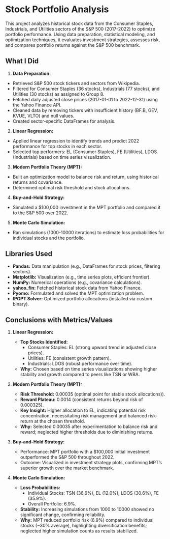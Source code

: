 
# **Stock Portfolio Analysis**
This project analyzes historical stock data from the Consumer Staples, Industrials, and Utilities sectors of the S&P 500 (2017-2022) to optimize portfolio performance. Using data preparation, statistical modeling, and optimization techniques, it evaluates investment strategies, assesses risk, and compares portfolio returns against the S&P 500 benchmark.

## What I Did
1. **Data Preparation:**
+ Retrieved S&P 500 stock tickers and sectors from Wikipedia.
+ Filtered for Consumer Staples (36 stocks), Industrials (77 stocks), and Utilities (30 stocks) as assigned to Group 8.
+ Fetched daily adjusted close prices (2017-01-01 to 2022-12-31) using the Yahoo Finance API.
+ Cleaned data by removing tickers with insufficient history (BF.B, GEV, KVUE, VLTO) and null values.
+ Created sector-specific DataFrames for analysis.
  
2. **Linear Regression:**
+ Applied linear regression to identify trends and predict 2022 performance for top stocks in each sector.
+ Selected top performers: EL (Consumer Staples), FE (Utilities), LDOS (Industrials) based on time series visualization.
  
3. **Modern Portfolio Theory (MPT):**
+ Built an optimization model to balance risk and return, using historical returns and covariance.
+ Determined optimal risk threshold and stock allocations.

4. **Buy-and-Hold Strategy:**
+ Simulated a $100,000 investment in the MPT portfolio and compared it to the S&P 500 over 2022.

5. **Monte Carlo Simulation:**
+ Ran simulations (1000-10000 iterations) to estimate loss probabilities for individual stocks and the portfolio.

## **Libraries Used**
+ **Pandas:** Data manipulation (e.g., DataFrames for stock prices, filtering sectors).
+ **Matplotlib:** Visualization (e.g., time series plots, efficient frontier).
+ **NumPy:** Numerical operations (e.g., covariance calculations).
+ **yahoo_fin:** Fetched historical stock data from Yahoo Finance.
+ **Pyomo:** Formulated and solved the MPT optimization problem.
+ **IPOPT Solver:** Optimized portfolio allocations (installed via custom binary).

## Conclusions with Metrics/Values
1. **Linear Regression:**
    + **Top Stocks Identified:**
       + Consumer Staples: EL (strong upward trend in adjusted close prices).
        + Utilities: FE (consistent growth pattern).
        + Industrials: LDOS (robust performance over time).
     + **Why:** Chosen based on time series visualizations showing higher stability and growth compared to peers like TSN or WBA.

2. **Modern Portfolio Theory (MPT):**
    + **Risk Threshold:** 0.00035 (optimal point for stable stock allocations)).
    + **Reward Plateau:** 0.0014 (consistent returns beyond risk of 0.000325).
    + **Key Insight:** Higher allocation to EL, indicating potential risk concentration, necessitating risk management and balanced risk-return at the chosen threshold.
    + **Why:** Selected 0.00035 after experimentation to balance risk and reward; neglected higher thresholds due to diminishing returns.
3. **Buy-and-Hold Strategy:**
    + Performance: MPT portfolio with a $100,000 initial investment outperformed the S&P 500 throughout 2022. 
    + Outcome: Visualized in investment strategy plots, confirming MPT’s superior growth over the market benchmark.
4. **Monte Carlo Simulation:**
    + **Loss Probabilities:**
       + Individual Stocks: TSN (36.6%), EL (12.0%), LDOS (30.6%), FE (35.9%).
       + Overall Portfolio: 6.9%.
    + **Stability:** Increasing simulations from 1000 to 10000 showed no significant change, confirming reliability.
    + **Why:** MPT reduced portfolio risk (6.9%) compared to individual stocks (~30% average), highlighting diversification benefits; neglected higher simulation counts as results stabilized.
